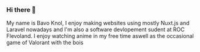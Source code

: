 ### Hi there 👋
My name is Bavo Knol, I enjoy making websites using mostly Nuxt.js and Laravel nowadays and I'm also a software devlopement sudent at ROC Flevoland.
I enjoy watching anime in my free time aswell as the occasional game of Valorant with the bois
